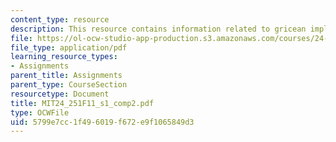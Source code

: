 ```yaml
---
content_type: resource
description: This resource contains information related to gricean implicature.
file: https://ol-ocw-studio-app-production.s3.amazonaws.com/courses/24-251-introduction-to-philosophy-of-language-fall-2011/5799e7cc1f496019f672e9f1065849d3_MIT24_251F11_s1_comp2.pdf
file_type: application/pdf
learning_resource_types:
- Assignments
parent_title: Assignments
parent_type: CourseSection
resourcetype: Document
title: MIT24_251F11_s1_comp2.pdf
type: OCWFile
uid: 5799e7cc-1f49-6019-f672-e9f1065849d3
---
```


